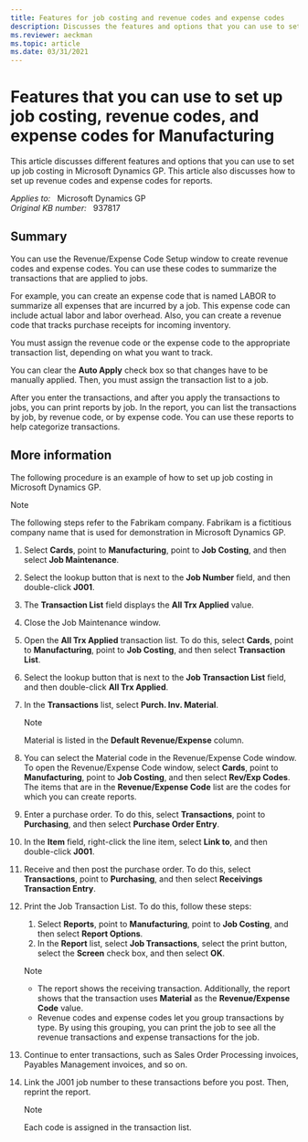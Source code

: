 ```yaml
---
title: Features for job costing and revenue codes and expense codes
description: Discusses the features and options that you can use to set up job costing to help categorize transactions by job, by revenue code, or by expense code in Microsoft Dynamics GP. Provides an example job costing setup.
ms.reviewer: aeckman
ms.topic: article
ms.date: 03/31/2021
---
```

# Features that you can use to set up job costing, revenue codes, and expense codes for Manufacturing

This article discusses different features and options that you can use to set up job costing in Microsoft Dynamics GP. This article also discusses how to set up revenue codes and expense codes for reports.

_Applies to:_ &nbsp; Microsoft Dynamics GP  
_Original KB number:_ &nbsp; 937817

## Summary

You can use the Revenue/Expense Code Setup window to create revenue codes and expense codes. You can use these codes to summarize the transactions that are applied to jobs.

For example, you can create an expense code that is named LABOR to summarize all expenses that are incurred by a job. This expense code can include actual labor and labor overhead. Also, you can create a revenue code that tracks purchase receipts for incoming inventory.

You must assign the revenue code or the expense code to the appropriate transaction list, depending on what you want to track.

You can clear the **Auto Apply** check box so that changes have to be manually applied. Then, you must assign the transaction list to a job.

After you enter the transactions, and after you apply the transactions to jobs, you can print reports by job. In the report, you can list the transactions by job, by revenue code, or by expense code. You can use these reports to help categorize transactions.

## More information

The following procedure is an example of how to set up job costing in Microsoft Dynamics GP.

> [!NOTE]
> The following steps refer to the Fabrikam company. Fabrikam is a fictitious company name that is used for demonstration in Microsoft Dynamics GP.

1. Select **Cards**, point to **Manufacturing**, point to **Job Costing**, and then select **Job Maintenance**.
2. Select the lookup button that is next to the **Job Number** field, and then double-click **J001**.

3. The **Transaction List** field displays the **All Trx Applied** value.
4. Close the Job Maintenance window.
5. Open the **All Trx Applied** transaction list. To do this, select **Cards**, point to **Manufacturing**, point to **Job Costing**, and then select **Transaction List**.

6. Select the lookup button that is next to the **Job Transaction List** field, and then double-click **All Trx Applied**.
7. In the **Transactions** list, select **Purch. Inv. Material**.

    > [!NOTE]
    > Material is listed in the **Default Revenue/Expense** column.

8. You can select the Material code in the Revenue/Expense Code window. To open the Revenue/Expense Code window, select **Cards**, point to **Manufacturing**, point to **Job Costing**, and then select **Rev/Exp Codes**. The items that are in the **Revenue/Expense Code** list are the codes for which you can create reports.

9. Enter a purchase order. To do this, select **Transactions**, point to **Purchasing**, and then select **Purchase Order Entry**.
10. In the **Item** field, right-click the line item, select **Link to**, and then double-click **J001**.
11. Receive and then post the purchase order. To do this, select **Transactions**, point to **Purchasing**, and then select **Receivings Transaction Entry**.
12. Print the Job Transaction List. To do this, follow these steps:
    1. Select **Reports**, point to **Manufacturing**, point to **Job Costing**, and then select **Report Options**.
    2. In the **Report** list, select **Job Transactions**, select the print button, select the **Screen** check box, and then select **OK**.

    > [!NOTE]
    >
    > - The report shows the receiving transaction. Additionally, the report shows that the transaction uses **Material** as the **Revenue/Expense Code** value.
    > - Revenue codes and expense codes let you group transactions by type. By using this grouping, you can print the job to see all the revenue transactions and expense transactions for the job.

13. Continue to enter transactions, such as Sales Order Processing invoices, Payables Management invoices, and so on.
14. Link the J001 job number to these transactions before you post. Then, reprint the report.

    > [!NOTE]
    > Each code is assigned in the transaction list.
